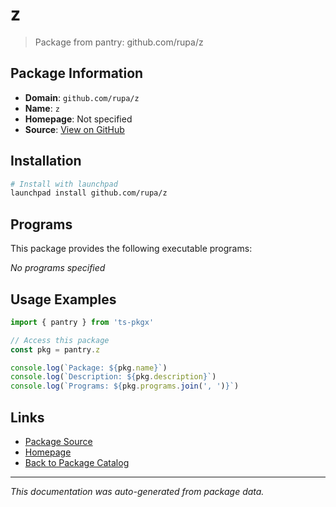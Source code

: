 # z

> Package from pantry: github.com/rupa/z

## Package Information

- **Domain**: `github.com/rupa/z`
- **Name**: `z`
- **Homepage**: Not specified
- **Source**: [View on GitHub](https://github.com/pkgxdev/pantry/tree/main/projects/github.com/rupa/z/package.yml)

## Installation

```bash
# Install with launchpad
launchpad install github.com/rupa/z
```

## Programs

This package provides the following executable programs:

*No programs specified*

## Usage Examples

```typescript
import { pantry } from 'ts-pkgx'

// Access this package
const pkg = pantry.z

console.log(`Package: ${pkg.name}`)
console.log(`Description: ${pkg.description}`)
console.log(`Programs: ${pkg.programs.join(', ')}`)
```

## Links

- [Package Source](https://github.com/pkgxdev/pantry/tree/main/projects/github.com/rupa/z/package.yml)
- [Homepage](#)
- [Back to Package Catalog](../../../package-catalog.md)

---

*This documentation was auto-generated from package data.*
